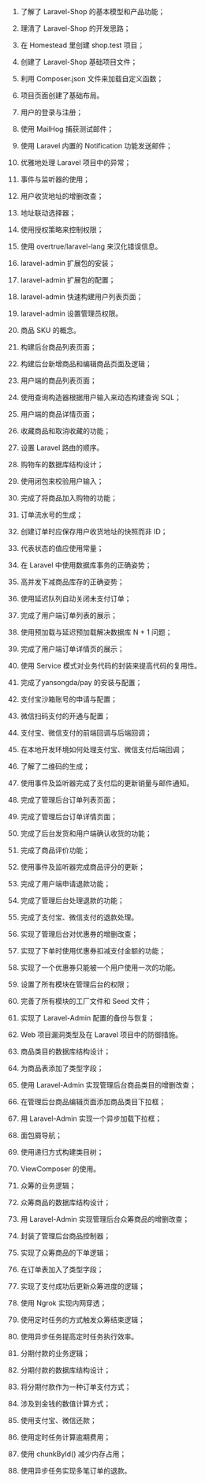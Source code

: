 1. 了解了 Laravel-Shop 的基本模型和产品功能；
2. 理清了 Laravel-Shop 的开发思路；
3. 在 Homestead 里创建 shop.test 项目；
4. 创建了 Laravel-Shop 基础项目文件；
5. 利用 Composer.json 文件来加载自定义函数；
6. 项目页面创建了基础布局。
7. 用户的登录与注册；
8. 使用 MailHog 捕获测试邮件；
9. 使用 Laravel 内置的 Notification 功能发送邮件；
10. 优雅地处理 Laravel 项目中的异常；
11. 事件与监听器的使用；
12. 用户收货地址的增删改查；
13. 地址联动选择器；
14. 使用授权策略来控制权限；
15. 使用 overtrue/laravel-lang 来汉化错误信息。
16. laravel-admin 扩展包的安装；
17. laravel-admin 扩展包的配置；
19. laravel-admin 快速构建用户列表页面；
20. laravel-admin 设置管理员权限。
21. 商品 SKU 的概念。
22. 构建后台商品列表页面；
23. 构建后台新增商品和编辑商品页面及逻辑；
24. 用户端的商品列表页面；
25. 使用查询构造器根据用户输入来动态构建查询 SQL；
26. 用户端的商品详情页面；
27. 收藏商品和取消收藏的功能；
28. 设置 Laravel 路由的顺序。
29. 购物车的数据库结构设计；
30. 使用闭包来校验用户输入；
31. 完成了将商品加入购物的功能；
32. 订单流水号的生成；
33. 创建订单时应保存用户收货地址的快照而非 ID；
34. 代表状态的值应使用常量；
35. 在 Laravel 中使用数据库事务的正确姿势；
36. 高并发下减商品库存的正确姿势；
37. 使用延迟队列自动关闭未支付订单；
38. 完成了用户端订单列表的展示；
39. 使用预加载与延迟预加载解决数据库 N + 1 问题；
40. 完成了用户端订单详情页的展示；
41. 使用 Service 模式对业务代码的封装来提高代码的复用性。
42. 完成了yansongda/pay 的安装与配置；
43. 支付宝沙箱账号的申请与配置；
44. 微信扫码支付的开通与配置；
45. 支付宝、微信支付的前端回调与后端回调；
46. 在本地开发环境如何处理支付宝、微信支付后端回调；
47. 了解了二维码的生成；
48. 使用事件及监听器完成了支付后的更新销量与邮件通知。
49. 完成了管理后台订单列表页面；
50. 完成了管理后台订单详情页面；
51. 完成了后台发货和用户端确认收货的功能；
52. 完成了商品评价功能；
53. 使用事件及监听器完成商品评分的更新；
54. 完成了用户端申请退款功能；
55. 完成了管理后台处理退款的功能；
56. 完成了支付宝、微信支付的退款处理。
57. 实现了管理后台对优惠券的增删改查；
58. 实现了下单时使用优惠券扣减支付金额的功能；
60. 实现了一个优惠券只能被一个用户使用一次的功能。
61. 设置了所有模块在管理后台的权限；
62. 完善了所有模块的工厂文件和 Seed 文件；
63. 实现了 Laravel-Admin 配置的备份与恢复；
64. Web 项目漏洞类型及在 Laravel 项目中的防御措施。

65. 商品类目的数据库结构设计；
66. 为商品表添加了类型字段；
67. 使用 Laravel-Admin 实现管理后台商品类目的增删改查；
68. 在管理后台商品编辑页面添加商品类目下拉框；
69. 用 Laravel-Admin 实现一个异步加载下拉框；
70. 面包屑导航；
71. 使用递归方式构建类目树；
72. ViewComposer 的使用。

73. 众筹的业务逻辑；
74. 众筹商品的数据库结构设计；
75. 用 Laravel-Admin 实现管理后台众筹商品的增删改查；
76. 封装了管理后台商品控制器；
77. 实现了众筹商品的下单逻辑；
78. 在订单表加入了类型字段；
79. 实现了支付成功后更新众筹进度的逻辑；
80. 使用 Ngrok 实现内网穿透；
81. 使用定时任务的方式触发众筹结束逻辑；
82. 使用异步任务提高定时任务执行效率。

83. 分期付款的业务逻辑；
84. 分期付款的数据库结构设计；
85. 将分期付款作为一种订单支付方式；
86. 涉及到金钱的数值计算方式；
87. 使用支付宝、微信还款；
88. 使用定时任务计算逾期费用；
89. 使用 chunkById() 减少内存占用；
90. 使用异步任务实现多笔订单的退款。